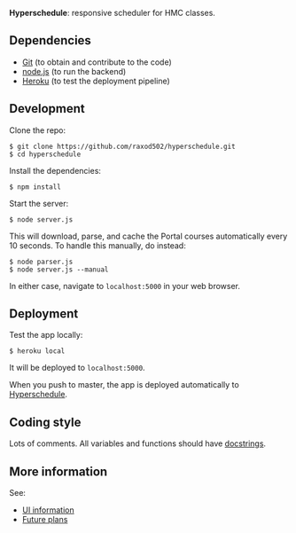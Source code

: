 **Hyperschedule**: responsive scheduler for HMC classes.

## Dependencies

* [Git](https://git-scm.com/) (to obtain and contribute to the code)
* [node.js](https://nodejs.org/en/) (to run the backend)
* [Heroku](https://heroku.com/) (to test the deployment pipeline)

## Development

Clone the repo:

    $ git clone https://github.com/raxod502/hyperschedule.git
    $ cd hyperschedule

Install the dependencies:

    $ npm install

Start the server:

    $ node server.js

This will download, parse, and cache the Portal courses automatically
every 10 seconds. To handle this manually, do instead:

    $ node parser.js
    $ node server.js --manual

In either case, navigate to `localhost:5000` in your web browser.

## Deployment

Test the app locally:

    $ heroku local

It will be deployed to `localhost:5000`.

When you push to master, the app is deployed automatically
to [Hyperschedule](https://hyperschedule.herokuapp.com/).

## Coding style

Lots of comments. All variables and functions should have
[docstrings][jsdoc].

## More information

See:

* [UI information](doc/ui.md)
* [Future plans](doc/roadmap.md)

[jsdoc]: http://usejsdoc.org/
